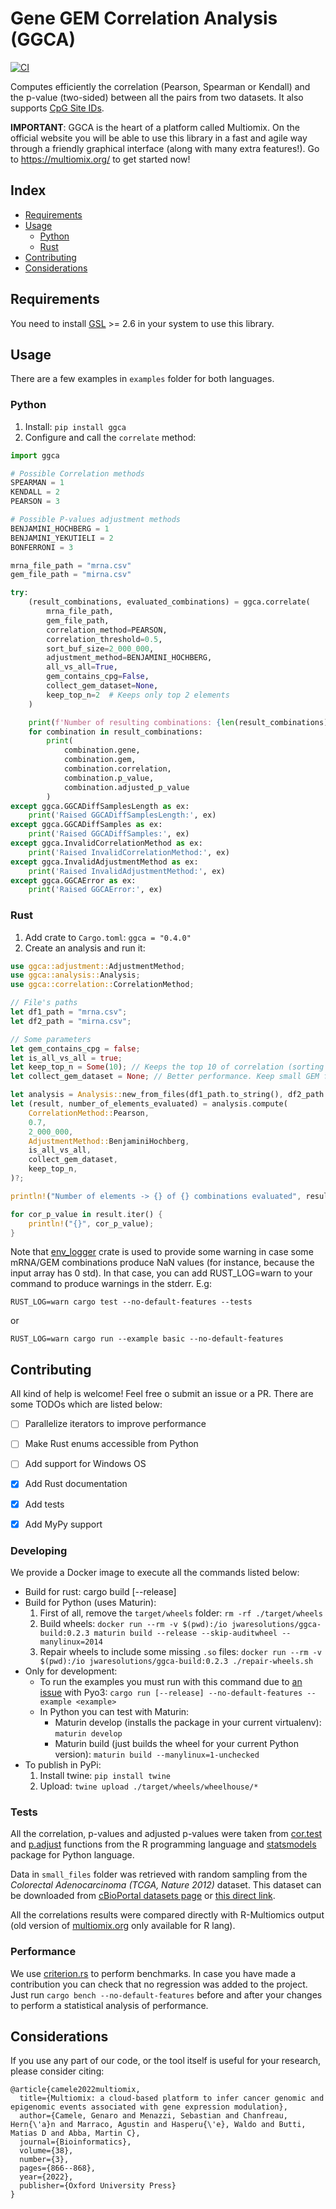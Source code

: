 # Gene GEM Correlation Analysis (GGCA)

[![CI](https://github.com/jware-solutions/ggca/actions/workflows/ci.yml/badge.svg)](https://github.com/jware-solutions/ggca/actions/workflows/ci.yml)

Computes efficiently the correlation (Pearson, Spearman or Kendall) and the p-value (two-sided) between all the pairs from two datasets. It also supports [CpG Site IDs][cpg-site].

**IMPORTANT**: GGCA is the heart of a platform called Multiomix. On the official website you will be able to use this library in a fast and agile way through a friendly graphical interface (along with many extra features!). Go to https://multiomix.org/ to get started now!


## Index

- [Requirements](#requirements)
- [Usage](#usage)
	- [Python](#python)
	- [Rust](#rust)
- [Contributing](#contributing)
- [Considerations](#considerations)


## Requirements

You need to install [GSL][gsl] >= 2.6 in your system to use this library.


## Usage

There are a few examples in `examples` folder for both languages.


### Python

1. Install: `pip install ggca`
1. Configure and call the `correlate` method:

```python
import ggca

# Possible Correlation methods
SPEARMAN = 1
KENDALL = 2
PEARSON = 3

# Possible P-values adjustment methods
BENJAMINI_HOCHBERG = 1
BENJAMINI_YEKUTIELI = 2
BONFERRONI = 3

mrna_file_path = "mrna.csv"
gem_file_path = "mirna.csv"

try:
	(result_combinations, evaluated_combinations) = ggca.correlate(
		mrna_file_path,
		gem_file_path,
		correlation_method=PEARSON,
		correlation_threshold=0.5,
		sort_buf_size=2_000_000,
		adjustment_method=BENJAMINI_HOCHBERG,
		all_vs_all=True,
		gem_contains_cpg=False,
		collect_gem_dataset=None,
		keep_top_n=2  # Keeps only top 2 elements
	)

	print(f'Number of resulting combinations: {len(result_combinations)} of {evaluated_combinations} evaluated combinations')
	for combination in result_combinations:
		print(
			combination.gene,
			combination.gem,
			combination.correlation,
			combination.p_value,
			combination.adjusted_p_value
		)
except ggca.GGCADiffSamplesLength as ex:
	print('Raised GGCADiffSamplesLength:', ex)
except ggca.GGCADiffSamples as ex:
	print('Raised GGCADiffSamples:', ex)
except ggca.InvalidCorrelationMethod as ex:
	print('Raised InvalidCorrelationMethod:', ex)
except ggca.InvalidAdjustmentMethod as ex:
	print('Raised InvalidAdjustmentMethod:', ex)
except ggca.GGCAError as ex:
	print('Raised GGCAError:', ex)
```


### Rust

1. Add crate to `Cargo.toml`: `ggca = "0.4.0"`
1. Create an analysis and run it:

```rust
use ggca::adjustment::AdjustmentMethod;
use ggca::analysis::Analysis;
use ggca::correlation::CorrelationMethod;

// File's paths
let df1_path = "mrna.csv";
let df2_path = "mirna.csv";

// Some parameters
let gem_contains_cpg = false;
let is_all_vs_all = true;
let keep_top_n = Some(10); // Keeps the top 10 of correlation (sorting by abs values)
let collect_gem_dataset = None; // Better performance. Keep small GEM files in memory

let analysis = Analysis::new_from_files(df1_path.to_string(), df2_path.to_string(), false);
let (result, number_of_elements_evaluated) = analysis.compute(
	CorrelationMethod::Pearson,
	0.7,
	2_000_000,
	AdjustmentMethod::BenjaminiHochberg,
	is_all_vs_all,
	collect_gem_dataset,
	keep_top_n,
)?;

println!("Number of elements -> {} of {} combinations evaluated", result.len(), number_of_elements_evaluated);

for cor_p_value in result.iter() {
	println!("{}", cor_p_value);
}
```

Note that [env_logger][env-logger] crate is used to provide some warning in case some mRNA/GEM combinations produce NaN values (for instance, because the input array has 0 std). In that case, you can add RUST_LOG=warn to your command to produce warnings in the stderr. E.g:

`RUST_LOG=warn cargo test --no-default-features --tests`

or 

`RUST_LOG=warn cargo run --example basic --no-default-features`


## Contributing

All kind of help is welcome! Feel free o submit an issue or a PR. There are some TODOs which are listed below:

- [ ] Parallelize iterators to improve performance
- [ ] Make Rust enums accessible from Python
- [ ] Add support for Windows OS
- [X] Add Rust documentation
- [X] Add tests
- [X] Add MyPy support


### Developing

We provide a Docker image to execute all the commands listed below:

- Build for rust: cargo build [--release]
- Build for Python (uses Maturin):
	1. First of all, remove the `target/wheels` folder: `rm -rf ./target/wheels`
	1. Build wheels: `docker run --rm -v $(pwd):/io jwaresolutions/ggca-build:0.2.3 maturin build --release --skip-auditwheel --manylinux=2014`
	1. Repair wheels to include some missing `.so` files: `docker run --rm -v $(pwd):/io jwaresolutions/ggca-build:0.2.3 ./repair-wheels.sh`
- Only for development:
	- To run the examples you must run with this command due to [an issue][pyo3-issue] with Pyo3: `cargo run [--release] --no-default-features --example <example>`
	- In Python you can test with Maturin:
		- Maturin develop (installs the package in your current virtualenv): `maturin develop`
		- Maturin build (just builds the wheel for your current Python version): `maturin build --manylinux=1-unchecked`
- To publish in PyPi:
	1. Install twine: `pip install twine`
	1. Upload: `twine upload ./target/wheels/wheelhouse/*`


### Tests

All the correlation, p-values and adjusted p-values were taken from [cor.test][r-cor-test] and [p.adjust][r-p-adjust] functions from the R programming language and [statsmodels][statsmodels] package for Python language.

Data in `small_files` folder was retrieved with random sampling from the *Colorectal Adenocarcinoma (TCGA, Nature 2012)* dataset. This dataset can be downloaded from [cBioPortal datasets page][cbioportal-datasets-page] or [this direct link][colorectal-dataset].

All the correlations results were compared directly with R-Multiomics output (old version of [multiomix.org][multiomix] only available for R lang).


### Performance

We use [criterion.rs][criterion] to perform benchmarks. In case you have made a contribution you can check that no regression was added to the project. Just run `cargo bench --no-default-features` before and after your changes to perform a statistical analysis of performance.


## Considerations

If you use any part of our code, or the tool itself is useful for your research, please consider citing:

```
@article{camele2022multiomix,
  title={Multiomix: a cloud-based platform to infer cancer genomic and epigenomic events associated with gene expression modulation},
  author={Camele, Genaro and Menazzi, Sebastian and Chanfreau, Hern{\'a}n and Marraco, Agustin and Hasperu{\'e}, Waldo and Butti, Matias D and Abba, Martin C},
  journal={Bioinformatics},
  volume={38},
  number={3},
  pages={866--868},
  year={2022},
  publisher={Oxford University Press}
}
```


[cpg-site]: https://en.wikipedia.org/wiki/CpG_site
[gsl]: https://www.gnu.org/software/gsl/
[pyo3-issue]: https://github.com/PyO3/pyo3/issues/1084
[r-cor-test]: https://www.rdocumentation.org/packages/stats/versions/3.6.2/topics/cor.test
[r-p-adjust]: https://www.rdocumentation.org/packages/stats/versions/3.6.2/topics/p.adjust
[statsmodels]: https://www.statsmodels.org/dev/generated/statsmodels.stats.multitest.multipletests.html
[cbioportal-datasets-page]: https://www.cbioportal.org/datasets
[colorectal-dataset]: https://cbioportal-datahub.s3.amazonaws.com/coadread_tcga_pub.tar.gz
[multiomix]: https://www.multiomix.org
[env-logger]: https://docs.rs/env_logger/latest/env_logger/
[criterion]: https://github.com/bheisler/criterion.rs
